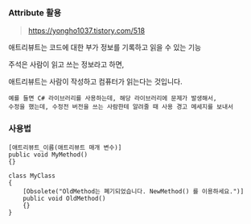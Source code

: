 ### Attribute 활용

>  https://yongho1037.tistory.com/518 

애트리뷰트는 코드에 대한 부가 정보를 기록하고 읽을 수 있는 기능

주석은 사람이 읽고 쓰는 정보라고 하면, 

애트리뷰트는 사람이 작성하고 컴퓨터가 읽는다는 것입니다.

```
예를 들면 C# 라이브러리를 사용하는데, 해당 라이브러리에 문제가 발생해서,
수정을 했는데, 수정전 버전을 쓰는 사람한테 알려줄 때 사용 경고 메세지를 보내서
```



### 사용법

```
[애트리뷰트_이름(애트리뷰트 매개 변수)]
public void MyMethod()
{}

class MyClass
{
	[Obsolete("OldMethod는 폐기되었습니다. NewMethod() 를 이용하세요.")]
	public void OldMethod()
	{}
}
```

